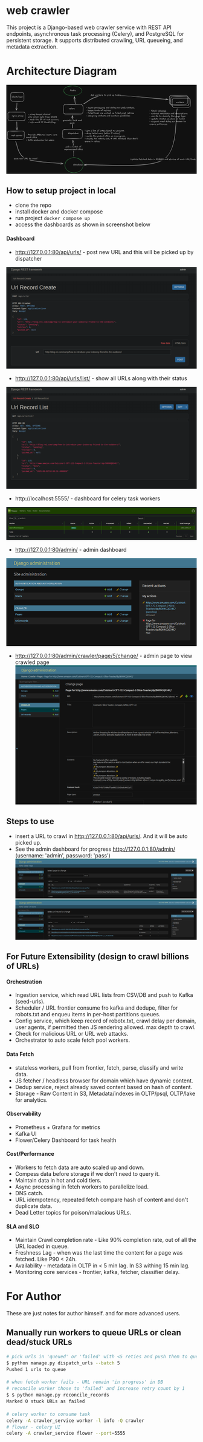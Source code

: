 # web crawler
This project is a Django-based web crawler service with REST API endpoints, asynchronous task processing (Celery), and PostgreSQL for persistent storage. It supports distributed crawling, URL queueing, and metadata extraction.

# Architecture Diagram
![Architecture Diagram](images/crawler_arch_diagram.png)

## How to setup project in local

- clone the repo
- install docker and docker compose
- run project `docker compose up`
- access the dashboards as shown in screenshot below

#### Dashboard
- http://127.0.0.1:80/api/urls/ - post new URL and this will be picked up by dispatcher

![URL POST API](images/url_post_api.png)

- http://127.0.0.1:80/api/urls/list/ - show all URLs along with their status

![URL GET API](images/url_get_api.png)

- http://localhost:5555/ - dashboard for celery task workers

![Celery Dashboard](images/celery_dashboard.png)

- http://127.0.0.1:80/admin/ - admin dashboard

![Admin Dashboard](images/admin_dashboard.png)

- http://127.0.0.1:80/admin/crawler/page/5/change/ - admin page to view crawled page
![alt text](images/crawled_page.png)


## Steps to use
- insert a URL to crawl in http://127.0.0.1:80/api/urls/. And it will be auto picked up.
- See the admin dashboard for progress http://127.0.0.1:80/admin/ (username: 'admin', password: 'pass')
![URLs in progress](images/urls_dashboard.png)
![Pages fetched](images/pages_dashboard.png)


## For Future Extensibility (design to crawl billions of URLs)

#### Orchestration
- Ingestion service, which read URL lists from CSV/DB and push to Kafka (seed-urls).
- Scheduler / URL frontier consume fro kafka and dedupe, filter for robots.txt and enqueu items in per-host partitions queues.
- Config service, which keep record of robotx.txt, crawl delay per domain, user agents, if permitted then JS rendering allowed. max depth to crawl.
- Check for malicious URL or URL web attacks.
- Orchestrator to auto scale fetch pool workers.

#### Data Fetch
- stateless workers, pull from frontier, fetch, parse, classify and write data.
- JS fetcher / headless browser for domain which have dynamic content.
- Dedup service, reject already saved content based on hash of content.
- Storage - Raw Content in S3, Metadata/indexes in OLTP/psql, OLTP/lake for analytics.

#### Observability
- Prometheus + Grafana for metrics
- Kafka UI
- Flower/Celery Dashboard for task health

#### Cost/Performance
- Workers to fetch data are auto scaled up and down.
- Compess data before storage if we don't need to query it.
- Maintain data in hot and cold tiers.
- Async processing in fetch workers to parallelize load.
- DNS catch.
- URL idempotency, repeated fetch compare hash of content and don't duplicate data.
- Dead Letter topics for poison/malacious URLs.

#### SLA and SLO
- Maintain Crawl completion rate - Like 90% completion rate, out of all the URL loaded in queue.
- Freshness Lag - when was the last time the content for a page was fetched. Like P90 < 24h.
- Availability - metadata in OLTP in < 5 min lag. In S3 withing 15 min lag.
- Monitoring core services - frontier, kafka, fetcher, classifier delay.

# For Author
These are just notes for author himself. and for more advanced users.

## Manually run workers to queue URLs or clean dead/stuck URLs

```bash
# pick urls in 'queued' or 'failed' with <5 reties and push them to queue
$ python manage.py dispatch_urls --batch 5
Pushed 1 urls to queue

# when fetch worker fails - URL remain 'in progress' in DB
# reconcile worker those to 'failed' and increase retry count by 1
$ $ python manage.py reconcile_records
Marked 0 stuck URLs as failed

# celery worker to consume task
celery -A crawler_service worker -l info -Q crawler
# flower - celery UI
celery -A crawler_service flower --port=5555

```
